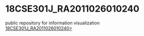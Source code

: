 # 18CSE301J_RA2011026010240
public repository for information visualization
<a href="https://allenben18.github.io/18CSE301J_RA2011026010240/">18CSE301J_RA2011026010240></a>
